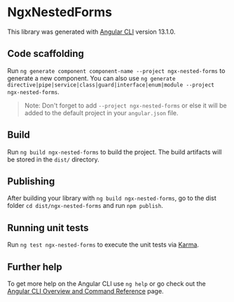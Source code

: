 # NgxNestedForms

This library was generated with [Angular CLI](https://github.com/angular/angular-cli) version 13.1.0.

## Code scaffolding

Run `ng generate component component-name --project ngx-nested-forms` to generate a new component. You can also use `ng generate directive|pipe|service|class|guard|interface|enum|module --project ngx-nested-forms`.
> Note: Don't forget to add `--project ngx-nested-forms` or else it will be added to the default project in your `angular.json` file. 

## Build

Run `ng build ngx-nested-forms` to build the project. The build artifacts will be stored in the `dist/` directory.

## Publishing

After building your library with `ng build ngx-nested-forms`, go to the dist folder `cd dist/ngx-nested-forms` and run `npm publish`.

## Running unit tests

Run `ng test ngx-nested-forms` to execute the unit tests via [Karma](https://karma-runner.github.io).

## Further help

To get more help on the Angular CLI use `ng help` or go check out the [Angular CLI Overview and Command Reference](https://angular.io/cli) page.
